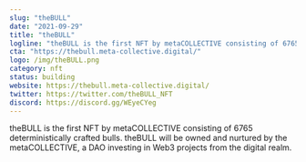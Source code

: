 ```yaml
---
slug: "theBULL"
date: "2021-09-29"
title: "theBULL"
logline: "theBULL is the first NFT by metaCOLLECTIVE consisting of 6765 deterministically crafted bulls. theBULL will be owned and nurtured by the metaCOLLECTIVE, a DAO investing in Web3 projects from the digital realm."
cta: "https://thebull.meta-collective.digital/"
logo: /img/theBULL.png
category: nft
status: building
website: https://thebull.meta-collective.digital/
twitter: https://twitter.com/theBULL_NFT
discord: https://discord.gg/WEyeCYeg
---
```


theBULL is the first NFT by metaCOLLECTIVE consisting of 6765 deterministically crafted bulls. 
theBULL will be owned and nurtured by the metaCOLLECTIVE, a DAO investing in Web3 projects from the digital realm.
